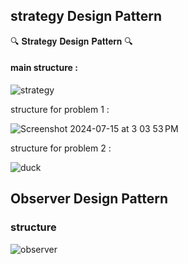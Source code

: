 ## strategy Design Pattern
🔍 𝐒𝐭𝐫𝐚𝐭𝐞𝐠𝐲 𝐃𝐞𝐬𝐢𝐠𝐧 𝐏𝐚𝐭𝐭𝐞𝐫𝐧 🔍

#### main structure : 

![strategy](https://github.com/user-attachments/assets/3075d39e-2f63-4707-86c4-dee751941880)


structure for problem 1 :

![Screenshot 2024-07-15 at 3 03 53 PM](https://github.com/user-attachments/assets/596af59b-e300-4550-81dd-a3ab5f3951ad)

structure for problem 2 :

![duck](https://github.com/user-attachments/assets/a71e5d20-376b-448a-92e8-eaafba756305)




## Observer Design Pattern

### structure

![observer](https://github.com/user-attachments/assets/f2777817-50d3-4920-b871-9a0a4fd3056b)

